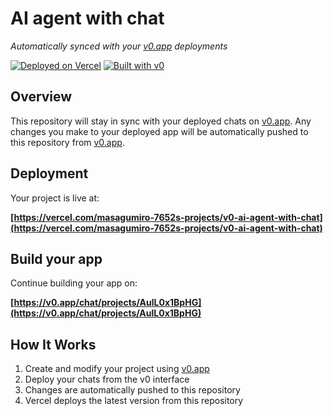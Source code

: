 # AI agent with chat

*Automatically synced with your [v0.app](https://v0.app) deployments*

[![Deployed on Vercel](https://img.shields.io/badge/Deployed%20on-Vercel-black?style=for-the-badge&logo=vercel)](https://vercel.com/masagumiro-7652s-projects/v0-ai-agent-with-chat)
[![Built with v0](https://img.shields.io/badge/Built%20with-v0.app-black?style=for-the-badge)](https://v0.app/chat/projects/AulL0x1BpHG)

## Overview

This repository will stay in sync with your deployed chats on [v0.app](https://v0.app).
Any changes you make to your deployed app will be automatically pushed to this repository from [v0.app](https://v0.app).

## Deployment

Your project is live at:

**[https://vercel.com/masagumiro-7652s-projects/v0-ai-agent-with-chat](https://vercel.com/masagumiro-7652s-projects/v0-ai-agent-with-chat)**

## Build your app

Continue building your app on:

**[https://v0.app/chat/projects/AulL0x1BpHG](https://v0.app/chat/projects/AulL0x1BpHG)**

## How It Works

1. Create and modify your project using [v0.app](https://v0.app)
2. Deploy your chats from the v0 interface
3. Changes are automatically pushed to this repository
4. Vercel deploys the latest version from this repository